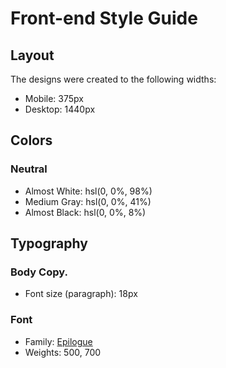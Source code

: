 # Front-end Style Guide

## Layout

The designs were created to the following widths:

- Mobile: 375px
- Desktop: 1440px

## Colors

### Neutral

- Almost White: hsl(0, 0%, 98%)
- Medium Gray: hsl(0, 0%, 41%)
- Almost Black: hsl(0, 0%, 8%)

## Typography

### Body Copy.

- Font size (paragraph): 18px

### Font

- Family: [Epilogue](https://fonts.google.com/specimen/Epilogue)
- Weights: 500, 700
